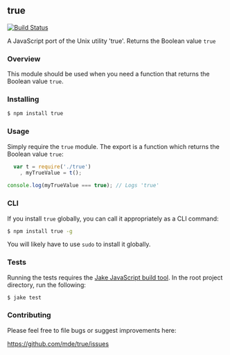 ## true

[![Build Status](https://travis-ci.org/mde/true.png)](https://travis-ci.org/mde/true)

A JavaScript port of the Unix utility 'true'. Returns the Boolean value `true`

### Overview

This module should be used when you need a function that returns the Boolean
value `true`.

### Installing

```bash
$ npm install true
```

### Usage

Simply require the `true` module. The export is a function which returns the
Boolean value `true`:

```javascript
  var t = require('./true')
    , myTrueValue = t();

console.log(myTrueValue === true); // Logs 'true'
```

### CLI

If you install `true` globally, you can call it appropriately as a CLI command:

```bash
$ npm install true -g
```

You will likely have to use `sudo` to install it globally.

### Tests

Running the tests requires the [Jake JavaScript build
tool](https://github.com/mde/jake). In the root project directory, run the
following:

```bash
$ jake test
```

### Contributing

Please feel free to file bugs or suggest improvements here:

https://github.com/mde/true/issues

